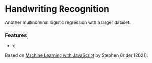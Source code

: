 # Handwriting Recognition

Another multinominal logistic regression with a larger dataset.

### Features

- x

Based on [Machine Learning with JavaScript](https://www.udemy.com/course/machine-learning-with-javascript/) by Stephen Grider (2021).
